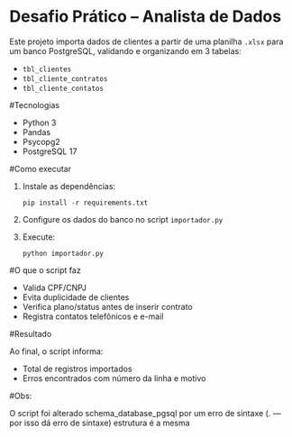 # Desafio Prático – Analista de Dados

Este projeto importa dados de clientes a partir de uma planilha `.xlsx` para um banco PostgreSQL, validando e organizando em 3 tabelas:

- `tbl_clientes`
- `tbl_cliente_contratos`
- `tbl_cliente_contatos`

#Tecnologias

- Python 3
- Pandas
- Psycopg2
- PostgreSQL 17

#Como executar

1. Instale as dependências:
    ```
    pip install -r requirements.txt
    ```

2. Configure os dados do banco no script `importador.py`

3. Execute:
    ```
    python importador.py
    ```

#O que o script faz

- Valida CPF/CNPJ
- Evita duplicidade de clientes
- Verifica plano/status antes de inserir contrato
- Registra contatos telefônicos e e-mail

#Resultado

Ao final, o script informa:
- Total de registros importados
- Erros encontrados com número da linha e motivo



#Obs:

O script foi alterado schema_database_pgsql por um erro de sintaxe (\. — por isso dá erro de sintaxe)
estrutura é a mesma